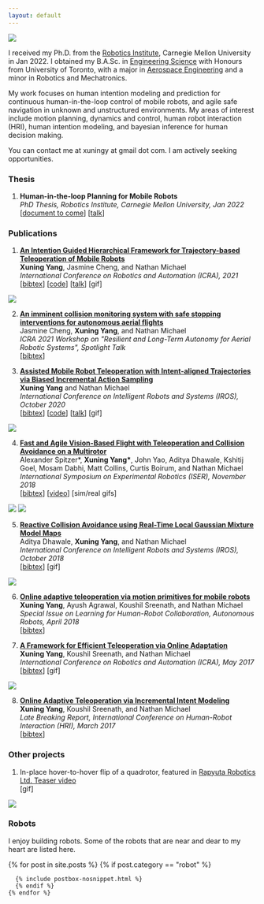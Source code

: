 ```yaml
---
layout: default
---
```


<img class="profile-picture" src="{{site.baseurl}}/{{site.profile-picture}}">

I received my Ph.D. from the [Robotics Institute](https://www.ri.cmu.edu/), Carnegie Mellon University in Jan 2022. I obtained my B.A.Sc. in [Engineering Science](https://engsci.utoronto.ca/program/what-is-engsci/) with Honours from University of Toronto, with a major in [Aerospace Engineering](http://www.utias.utoronto.ca/) and a minor in Robotics and Mechatronics.

My work focuses on human intention modeling and prediction for continuous human-in-the-loop control of mobile robots, and agile safe navigation in unknown and unstructured environments. My areas of interest include motion planning, dynamics and control, human robot interaction (HRI), human intention modeling, and bayesian inference for human decision making.

You can contact me at xuningy at gmail dot com. I am actively seeking opportunities.

### Thesis
1. **Human-in-the-loop Planning for Mobile Robots**  
*PhD Thesis, Robotics Institute, Carnegie Mellon University, Jan 2022*   
\[[document to come]()\]
\[[talk](https://youtu.be/0qSzzafpmxo)\]


### Publications

1. [**An Intention Guided Hierarchical Framework for Trajectory-based Teleoperation of Mobile Robots**](/papers/icra21.pdf)  
 **Xuning Yang**, Jasmine Cheng, and Nathan Michael  
*International Conference on Robotics and Automation (ICRA), 2021*  
\[[bibtex](bibtex/icra21.txt)\]
\[[code](https://github.com/xuningy/planning_arch)\]
\[[talk](https://youtu.be/XNVsO4b2sw4)\]
[<a class="gif-link" id="icra21">gif</a>]
<img class="gif" id="icra21-gif" src="assets/gifs/icra21.gif"/>

2. [**An imminent collision monitoring system with safe stopping
interventions for autonomous aerial flights**](/papers/icra21-ws.pdf)  
Jasmine Cheng,  **Xuning Yang**, and Nathan Michael  
*ICRA 2021 Workshop on "Resilient and Long-Term Autonomy for Aerial Robotic Systems", Spotlight Talk*  
\[[bibtex](bibtex/icra21-ws.txt)\]
<!-- \[[video](https://youtu.be/Tulya5WtB_Y)\] -->

3. [**Assisted Mobile Robot Teleoperation with Intent-aligned Trajectories via Biased Incremental Action Sampling**](/papers/IROS20.pdf)  
 **Xuning Yang** and Nathan Michael  
*International Conference on Intelligent Robots and Systems (IROS), October 2020*  
\[[bibtex](bibtex/iros20.txt)\] \[[code](https://github.com/xuningy/motion_primitive_tree)\]
\[[talk](https://youtu.be/Tulya5WtB_Y)\]
[<a class="gif-link" id="iros20">gif</a>]
<img class="gif" id="iros20-gif" src="assets/gifs/iros20.gif"/>

4. [**Fast and Agile Vision-Based Flight with Teleoperation and Collision Avoidance on a Multirotor**](/papers/ISER18.pdf)  
Alexander Spitzer\*, **Xuning Yang\***, John Yao, Aditya Dhawale, Kshitij Goel, Mosam Dabhi, Matt Collins, Curtis Boirum, and Nathan Michael  
*International Symposium on Experimental Robotics (ISER), November 2018*  
\[[bibtex](bibtex/iser18.txt)\]  \[[video](https://www.youtube.com/watch?v=_-KmGhP0HTQ)\]
[<a class="gif-link" id="vibworld">sim</a>/<a class="gif-link" id="hsv">real</a> gifs]
<img class="gif" id="vibworld-gif" src="assets/gifs/vibworld.gif"/>
<img class="gif" id="hsv-gif" src="assets/gifs/RSS-banner-tunnel.gif"/>
<!-- [<a class="gif" href="#">gif<img class="preview" src="/assets/gifs/user_study.gif"></a>] -->

5.  [**Reactive Collision Avoidance using Real-Time Local Gaussian Mixture Model Maps**](/papers/IROS18.pdf)  
Aditya Dhawale, **Xuning Yang**, and Nathan Michael  
*International Conference on Intelligent Robots and Systems (IROS), October 2018*  
\[[bibtex](bibtex/iros18.txt)\]
[<a class="gif-link" id="iros18">gif</a>]
<img class="gif" id="iros18-gif" src="assets/gifs/iros18.gif"/>

6. [**Online adaptive teleoperation via motion primitives for mobile robots**](/papers/AURO18.pdf)  
**Xuning Yang**, Ayush Agrawal, Koushil Sreenath, and Nathan Michael  
*Special Issue on Learning for Human-Robot Collaboration, Autonomous Robots, April 2018*  
\[[bibtex](bibtex/auro18.txt)\]

7. [**A Framework for Efficient Teleoperation via Online Adaptation**](/papers/ICRA17.pdf)  
**Xuning Yang**, Koushil Sreenath, and Nathan Michael  
*International Conference on Robotics and Automation (ICRA), May 2017*  
\[[bibtex](bibtex/icra17.txt)\]
[<a class="gif-link" id="icra17">gif</a>]
<img class="gif" id="icra17-gif" src="assets/gifs/icra17.gif"/>

8.  [**Online Adaptive Teleoperation via Incremental Intent Modeling**](/papers/HRI17-LBR.pdf)  
**Xuning Yang**, Koushil Sreenath, and Nathan Michael  
*Late Breaking Report, International Conference on Human-Robot Interaction (HRI), March 2017*  
\[[bibtex](bibtex/hri17.txt)\]

<!-- ### Talks

1. Invited talk: Toward intuitive human controlled MAVs: motion primitives based teleoperation  
*IROS 2018 workshop: Vision based Drones: What's Next?* -->

### Other projects

1. In-place hover-to-hover flip of a quadrotor, featured in [Rapyuta Robotics Ltd. Teaser video](https://www.youtube.com/watch?v=zqp2Z2hbOFU-)  
[<a class="gif-link" id="flip">gif</a>]
<img class="gif" id="flip-gif" src="assets/gifs/flip_cropped.gif"/>

### Robots
I enjoy building robots. Some of the robots that are near and dear to my heart are listed here.
<div class="rowofposts">

{% for post in site.posts %}
  {% if post.category == "robot" %}

      {% include postbox-nosnippet.html %}
      {% endif %}
    {% endfor %}

</div>
